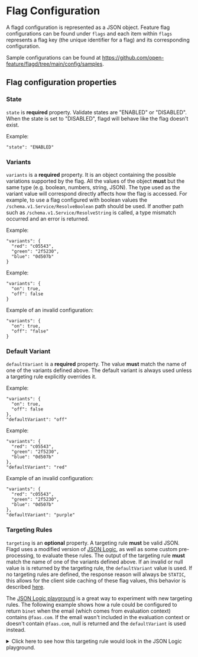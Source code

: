# Flag Configuration

A flagd configuration is represented as a JSON object. Feature flag configurations can be found under `flags` and each item within `flags` represents a flag key (the unique identifier for a flag) and its corresponding configuration.

Sample configurations can be found at https://github.com/open-feature/flagd/tree/main/config/samples.

## Flag configuration properties

### State

`state` is **required** property. Validate states are "ENABLED" or "DISABLED". When the state is set to "DISABLED", flagd will behave like the flag doesn't exist.

Example:

```
"state": "ENABLED"
```

### Variants

`variants` is a **required** property. It is an object containing the possible variations supported by the flag. All the values of the object **must** but the same type (e.g. boolean, numbers, string, JSON). The type used as the variant value will correspond directly affects how the flag is accessed. For example, to use a flag configured with boolean values the `/schema.v1.Service/ResolveBoolean` path should be used. If another path such as `/schema.v1.Service/ResolveString` is called, a type mismatch occurred and an error is returned.

Example:

```
"variants": {
  "red": "c05543",
  "green": "2f5230",
  "blue": "0d507b"
}
```

Example:

```
"variants": {
  "on": true,
  "off": false
}
```

Example of an invalid configuration:

```
"variants": {
  "on": true,
  "off": "false"
}
```

### Default Variant

`defaultVariant` is a **required** property. The value **must** match the name of one of the variants defined above. The default variant is always used unless a targeting rule explicitly overrides it.

Example:

```
"variants": {
  "on": true,
  "off": false
},
"defaultVariant": "off"
```

Example:

```
"variants": {
  "red": "c05543",
  "green": "2f5230",
  "blue": "0d507b"
},
"defaultVariant": "red"
```

Example of an invalid configuration:

```
"variants": {
  "red": "c05543",
  "green": "2f5230",
  "blue": "0d507b"
},
"defaultVariant": "purple"
```

### Targeting Rules

`targeting` is an **optional** property. A targeting rule **must** be valid JSON. Flagd uses a modified version of [JSON Logic](https://jsonlogic.com/), as well as some custom pre-processing, to evaluate these rules. The output of the targeting rule **must** match the name of one of the variants defined above. If an invalid or null value is is returned by the targeting rule, the `defaultVariant` value is used. If no targeting rules are defined, the response reason will always be `STATIC`, this allows for the client side caching of these flag values, this behavior is described [here](../other_resources/caching.md).

The [JSON Logic playground](https://jsonlogic.com/play.html) is a great way to experiment with new targeting rules. The following example shows how a rule could be configured to return `binet` when the email (which comes from evaluation context) contains `@faas.com`. If the email wasn't included in the evaluation context or doesn't contain `@faas.com`, null is returned and the `defaultVariant` is used instead.

<details>
  <summary>Click here to see how this targeting rule would look in the JSON Logic playground.</summary>

1. Open the [JSON Logic playground](https://jsonlogic.com/play.html) in your favorite browser
1. Add the follow JSON as the `Rule`:

    ```json
    {
      "if": [
        {
          "in": [
            "@faas.com",
            {
              "var": ["email"]
            }
          ]
        },
        "binet",
        null
      ]
    }
    ```

1. Add the following JSON as the `Data`:

    ```json
    {
      "email": "test@faas.com"
    }
    ```

1. Click `Compute`
1. confirm the output show `"binet"`
1. Optionally, experiment with different rules and data
